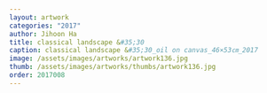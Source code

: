 ```yaml
---
layout: artwork 
categories: "2017" 
author: Jihoon Ha 
title: classical landscape &#35;30 
caption: classical landscape &#35;30_oil on canvas_46×53㎝_2017 
image: /assets/images/artworks/artwork136.jpg 
thumb: /assets/images/artworks/thumbs/artwork136.jpg 
order: 2017008 
---
```

